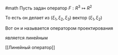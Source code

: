 #math 
 Пусть задан оператор $F: R^3 \mapsto R^2$
 
 То есть он делает из $(\xi_1, \xi_2, \xi_3)$ вектор $(\xi_1,\xi_2)$
 
 Вот он и называется оператором проектирования
 
 является линейным
 
 [[Линейный оператор]]